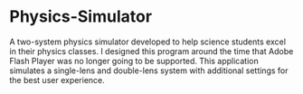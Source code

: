 # Physics-Simulator

A two-system physics simulator developed to help science students excel in their physics classes.
I designed this program around the time that Adobe Flash Player was no longer going to be supported.
This application simulates a single-lens and double-lens system with additional settings for the
best user experience.
